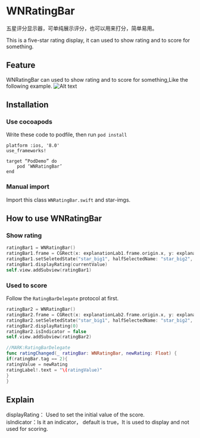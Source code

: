 # WNRatingBar
五星评分显示器，可单纯展示评分，也可以用来打分，简单易用。

This is a five-star rating display, it can used to show rating and to score for something.
## Feature
WNRatingBar can used to show rating and to score for something,Like the following example.
![Alt text](https://github.com/NinoWang/WNRatingBar/raw/master/imgs/2.gif)

## Installation

### Use cocoapods
Write these code to podfile, then run `pod install`
```
platform :ios, '8.0'
use_frameworks!

target “PodDemo” do
    pod ‘WNRatingBar’
end
```

### Manual import
Import this class `WNRatingBar.swift` and star-imgs.

## How to use WNRatingBar
### Show rating
```swift
ratingBar1 = WNRatingBar()
ratingBar1.frame = CGRect(x: explanationLab1.frame.origin.x, y: explanationLab1.frame.maxY + 10, width: 100, height: 40)
ratingBar1.setSeletedState("star_big1", halfSelectedName: "star_big2", fullSelectedName: "star_big3", starSideLength: 24, delegate: self)
ratingBar1.displayRating(currentValue)
self.view.addSubview(ratingBar1)
```

### Used to score
Follow the `RatingBarDelegate` protocol at first.
```swift
ratingBar2 = WNRatingBar()
ratingBar2.frame = CGRect(x: explanationLab2.frame.origin.x, y: explanationLab2.frame.maxY + 10, width: 100, height: 40)
ratingBar2.setSeletedState("star_big1", halfSelectedName: "star_big2", fullSelectedName: "star_big3", starSideLength: 24, delegate: self)
ratingBar2.displayRating(0)
ratingBar2.isIndicator = false
self.view.addSubview(ratingBar2)
```

```swift
//MARK:RatingBarDelegate
func ratingChanged(_ ratingBar: WNRatingBar, newRating: Float) {
if(ratingBar.tag == 2){
ratingValue = newRating
ratingLabel!.text = "\(ratingValue)"
}
}
```

## Explain
displayRating： Used to set the initial value of the score.<br> 
isIndicator：Is it an indicator， default is true，It is used to display and not used for scoring.
